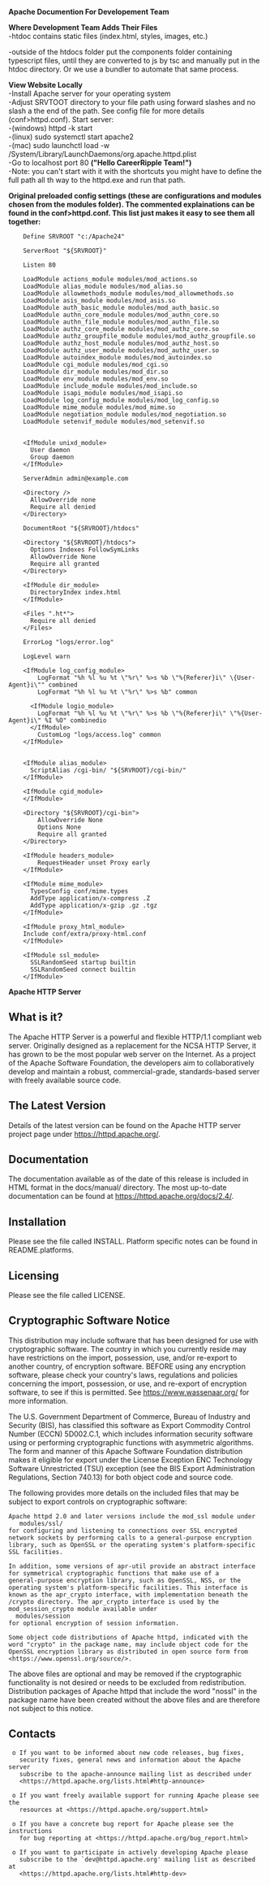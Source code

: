 


**Apache Documention For Developement Team**

**Where Development Team Adds Their Files** <br>
-htdoc contains static files (index.html, styles, images, etc.) 

-outside of the htdocs folder put the components folder containing typescript files, until they are converted to js by tsc and manually put in the htdoc directory. Or we use a bundler to automate that same process.  

**View Website Locally** <br>
-Install Apache server for your operating system <br>
-Adjust SRVTOOT directory to your file path using forward slashes and no slash a the end of the path. See config file for more details (conf>httpd.conf).
Start server:<br>
-(windows) httpd -k start <br>
-(linux) sudo systemctl start apache2 <br>
-(mac) sudo launchctl load -w /System/Library/LaunchDaemons/org.apache.httpd.plist <br>
-Go to localhost port 80 **("Hello CareerRipple Team!")**<br>
-Note: you can't start with it with the shortcuts you might have to define the full path all th way to the httpd.exe and run that path.



**Original preloaded config settings (these are configurations and modules chosen from the modules folder). The commented explainations can be found in the conf>httpd.conf. This list just makes it easy to see them all together:**

        Define SRVROOT "c:/Apache24"

        ServerRoot "${SRVROOT}"

        Listen 80

        LoadModule actions_module modules/mod_actions.so
        LoadModule alias_module modules/mod_alias.so
        LoadModule allowmethods_module modules/mod_allowmethods.so
        LoadModule asis_module modules/mod_asis.so
        LoadModule auth_basic_module modules/mod_auth_basic.so
        LoadModule authn_core_module modules/mod_authn_core.so
        LoadModule authn_file_module modules/mod_authn_file.so
        LoadModule authz_core_module modules/mod_authz_core.so
        LoadModule authz_groupfile_module modules/mod_authz_groupfile.so
        LoadModule authz_host_module modules/mod_authz_host.so
        LoadModule authz_user_module modules/mod_authz_user.so
        LoadModule autoindex_module modules/mod_autoindex.so
        LoadModule cgi_module modules/mod_cgi.so
        LoadModule dir_module modules/mod_dir.so
        LoadModule env_module modules/mod_env.so
        LoadModule include_module modules/mod_include.so
        LoadModule isapi_module modules/mod_isapi.so
        LoadModule log_config_module modules/mod_log_config.so
        LoadModule mime_module modules/mod_mime.so
        LoadModule negotiation_module modules/mod_negotiation.so
        LoadModule setenvif_module modules/mod_setenvif.so


        <IfModule unixd_module>
          User daemon
          Group daemon
        </IfModule>
          
        ServerAdmin admin@example.com

        <Directory />
          AllowOverride none
          Require all denied
        </Directory>

        DocumentRoot "${SRVROOT}/htdocs"

        <Directory "${SRVROOT}/htdocs">
          Options Indexes FollowSymLinks
          AllowOverride None
          Require all granted
        </Directory>

        <IfModule dir_module>
          DirectoryIndex index.html
        </IfModule>

        <Files ".ht*">
          Require all denied
        </Files>

        ErrorLog "logs/error.log"

        LogLevel warn

        <IfModule log_config_module>
            LogFormat "%h %l %u %t \"%r\" %>s %b \"%{Referer}i\" \{User-Agent}i\"" combined
            LogFormat "%h %l %u %t \"%r\" %>s %b" common

          <IfModule logio_module>
            LogFormat "%h %l %u %t \"%r\" %>s %b \"%{Referer}i\" \"%{User-Agent}i\" %I %O" combinedio
          </IfModule>
            CustomLog "logs/access.log" common
        </IfModule>


        <IfModule alias_module>
          ScriptAlias /cgi-bin/ "${SRVROOT}/cgi-bin/"
        </IfModule>

        <IfModule cgid_module>
        </IfModule>

        <Directory "${SRVROOT}/cgi-bin">
            AllowOverride None
            Options None
            Require all granted
        </Directory>

        <IfModule headers_module>
            RequestHeader unset Proxy early
        </IfModule>

        <IfModule mime_module> 
          TypesConfig conf/mime.types 
          AddType application/x-compress .Z
          AddType application/x-gzip .gz .tgz 
        </IfModule>  

        <IfModule proxy_html_module>
        Include conf/extra/proxy-html.conf
        </IfModule>

        <IfModule ssl_module>
          SSLRandomSeed startup builtin
          SSLRandomSeed connect builtin
        </IfModule>
                                  
                          
 
                          
                          
                          
                          
  
  
  **Apache HTTP Server**              

  What is it?
  -----------

  The Apache HTTP Server is a powerful and flexible HTTP/1.1 compliant
  web server.  Originally designed as a replacement for the NCSA HTTP
  Server, it has grown to be the most popular web server on the
  Internet.  As a project of the Apache Software Foundation, the
  developers aim to collaboratively develop and maintain a robust,
  commercial-grade, standards-based server with freely available
  source code.

  The Latest Version
  ------------------

  Details of the latest version can be found on the Apache HTTP
  server project page under https://httpd.apache.org/.

  Documentation
  -------------

  The documentation available as of the date of this release is
  included in HTML format in the docs/manual/ directory.  The most
  up-to-date documentation can be found at
  https://httpd.apache.org/docs/2.4/.

  Installation
  ------------

  Please see the file called INSTALL.  Platform specific notes can be
  found in README.platforms.

  Licensing
  ---------

  Please see the file called LICENSE.

  Cryptographic Software Notice
  -----------------------------

  This distribution may include software that has been designed for use
  with cryptographic software.  The country in which you currently reside
  may have restrictions on the import, possession, use, and/or re-export
  to another country, of encryption software.  BEFORE using any encryption
  software, please check your country's laws, regulations and policies
  concerning the import, possession, or use, and re-export of encryption
  software, to see if this is permitted.  See <https://www.wassenaar.org/>
  for more information.

  The U.S. Government Department of Commerce, Bureau of Industry and
  Security (BIS), has classified this software as Export Commodity 
  Control Number (ECCN) 5D002.C.1, which includes information security
  software using or performing cryptographic functions with asymmetric
  algorithms.  The form and manner of this Apache Software Foundation
  distribution makes it eligible for export under the License Exception
  ENC Technology Software Unrestricted (TSU) exception (see the BIS 
  Export Administration Regulations, Section 740.13) for both object 
  code and source code.

  The following provides more details on the included files that
  may be subject to export controls on cryptographic software:

    Apache httpd 2.0 and later versions include the mod_ssl module under
       modules/ssl/
    for configuring and listening to connections over SSL encrypted
    network sockets by performing calls to a general-purpose encryption
    library, such as OpenSSL or the operating system's platform-specific
    SSL facilities.

    In addition, some versions of apr-util provide an abstract interface
    for symmetrical cryptographic functions that make use of a
    general-purpose encryption library, such as OpenSSL, NSS, or the
    operating system's platform-specific facilities. This interface is
    known as the apr_crypto interface, with implementation beneath the
    /crypto directory. The apr_crypto interface is used by the
    mod_session_crypto module available under
      modules/session
    for optional encryption of session information.

    Some object code distributions of Apache httpd, indicated with the
    word "crypto" in the package name, may include object code for the
    OpenSSL encryption library as distributed in open source form from
    <https://www.openssl.org/source/>.

  The above files are optional and may be removed if the cryptographic
  functionality is not desired or needs to be excluded from redistribution.
  Distribution packages of Apache httpd that include the word "nossl"
  in the package name have been created without the above files and are
  therefore not subject to this notice.

  Contacts
  --------

     o If you want to be informed about new code releases, bug fixes,
       security fixes, general news and information about the Apache server
       subscribe to the apache-announce mailing list as described under
       <https://httpd.apache.org/lists.html#http-announce>

     o If you want freely available support for running Apache please see the
       resources at <https://httpd.apache.org/support.html>

     o If you have a concrete bug report for Apache please see the instructions
       for bug reporting at <https://httpd.apache.org/bug_report.html>

     o If you want to participate in actively developing Apache please
       subscribe to the `dev@httpd.apache.org' mailing list as described at
       <https://httpd.apache.org/lists.html#http-dev>


